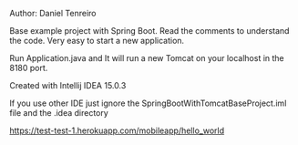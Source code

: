 Author: Daniel Tenreiro

Base example project with Spring Boot. Read the comments to understand the code. Very easy to start a new application.

Run Application.java and It will run a new Tomcat on your localhost in the 8180 port.

Created with Intellij IDEA 15.0.3

If you use other IDE just ignore the SpringBootWithTomcatBaseProject.iml file and the .idea directory


https://test-test-1.herokuapp.com/mobileapp/hello_world
